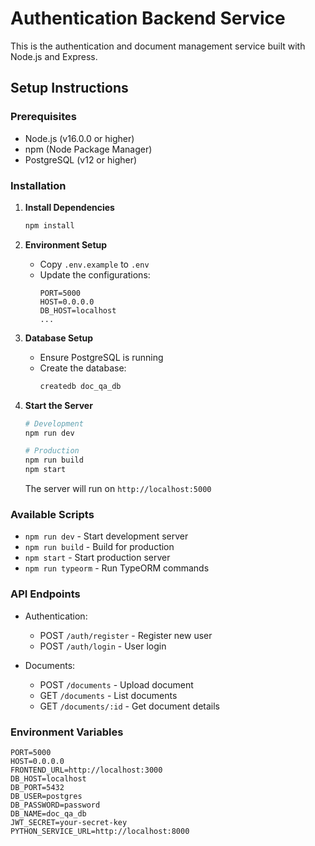 # Authentication Backend Service

This is the authentication and document management service built with Node.js and Express.

## Setup Instructions

### Prerequisites

- Node.js (v16.0.0 or higher)
- npm (Node Package Manager)
- PostgreSQL (v12 or higher)

### Installation

1. **Install Dependencies**

   ```bash
   npm install
   ```

2. **Environment Setup**

   - Copy `.env.example` to `.env`
   - Update the configurations:
     ```
     PORT=5000
     HOST=0.0.0.0
     DB_HOST=localhost
     ...
     ```

3. **Database Setup**

   - Ensure PostgreSQL is running
   - Create the database:
     ```bash
     createdb doc_qa_db
     ```

4. **Start the Server**

   ```bash
   # Development
   npm run dev

   # Production
   npm run build
   npm start
   ```

   The server will run on `http://localhost:5000`

### Available Scripts

- `npm run dev` - Start development server
- `npm run build` - Build for production
- `npm start` - Start production server
- `npm run typeorm` - Run TypeORM commands

### API Endpoints

- Authentication:

  - POST `/auth/register` - Register new user
  - POST `/auth/login` - User login

- Documents:
  - POST `/documents` - Upload document
  - GET `/documents` - List documents
  - GET `/documents/:id` - Get document details

### Environment Variables

```env
PORT=5000
HOST=0.0.0.0
FRONTEND_URL=http://localhost:3000
DB_HOST=localhost
DB_PORT=5432
DB_USER=postgres
DB_PASSWORD=password
DB_NAME=doc_qa_db
JWT_SECRET=your-secret-key
PYTHON_SERVICE_URL=http://localhost:8000
```
